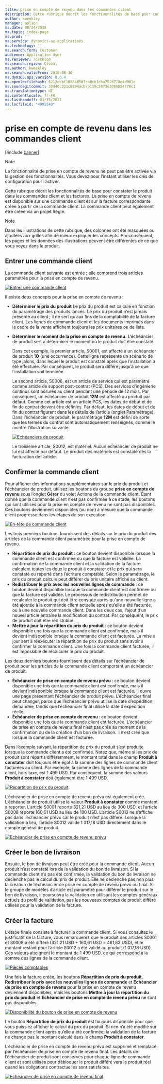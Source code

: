 ```yaml
---
title: prise en compte de revenu dans les commandes client
description: Cette rubrique décrit les fonctionnalités de base pour constater le produit dans les commandes client et les factures. La prise en compte de revenu est disponible sur les commandes client et sur les factures correspondantes créées à partir des commandes client.
author: kweekley
manager: aolson
ms.date: 08/24/2018
ms.topic: index-page
ms.prod: ''
ms.service: dynamics-ax-applications
ms.technology: ''
ms.search.form: Customer
audience: Application User
ms.reviewer: roschlom
ms.search.region: Global
ms.author: kweekley
ms.search.validFrom: 2018-08-30
ms.dyn365.ops.version: 8.0.4
ms.openlocfilehash: 6212ecbf1883405d7ca8cb1dba752b778e4d901c
ms.sourcegitcommit: 38d40c331c8894acb7b119c5073e3088b54776c1
ms.translationtype: HT
ms.contentlocale: fr-FR
ms.lasthandoff: 01/15/2021
ms.locfileid: "4995540"
---
```

# <a name="revenue-recognition-on-sales-orders"></a>prise en compte de revenu dans les commandes client

[!include [banner](../includes/banner.md)]

> [!NOTE]
> La fonctionnalité de prise en compte de revenu ne peut pas être activée via la gestion des fonctionnalités. Vous devez pour l’instant utiliser les clés de configuration pour l’activer.

Cette rubrique décrit les fonctionnalités de base pour constater le produit dans les commandes client et les factures. La prise en compte de revenu est disponible sur une commande client et sur la facture correspondante créée à partir de la commande client. La commande client peut également être créée via un projet Régie.

> [!NOTE]
> Dans les illustrations de cette rubrique, des colonnes ont été masquées ou ajoutées aux grilles afin de mieux expliquer les concepts. Par conséquent, les pages et les données des illustrations peuvent être différentes de ce que vous voyez dans le produit.

## <a name="enter-a-sales-order"></a>Entrer une commande client

La commande client suivante est entrée ; elle comprend trois articles paramétrés pour la prise en compte de revenu.

[![Entrer une commande client](./media/revenue-recognition-so-basic-sales-order-header.png)](./media/revenue-recognition-so-basic-sales-order-header.png)

Il existe deux concepts pour la prise en compte de revenu :

- **Déterminer le prix du produit** Le prix du produit est calculé en fonction du paramétrage des produits lancés. Le prix du produit n’est jamais présenté au client ; il ne sert qu’aux fins de la comptabilité de la facture client. Les lignes de commande client et les documents imprimés dans le cadre de la vente affichent toujours les prix unitaires ou de liste.
- **Déterminer le moment de la prise en compte de revenu.** L’échéancier de produit sert à déterminer le moment où le produit doit être constaté.

    Dans cet exemple, le premier article, S0001, est affecté à un échéancier de produit **1O** (une occurrence). Cette ligne représente un scénario de type jalons, dans lequel le produit est constaté après que l’installation a été effectuée. Par conséquent, le produit sera différé jusqu’à ce que l’installation soit terminée.

    Le second article, S0008, est un article de service qui est paramétré comme article de support post-contrat (PCS). Des services d’ingénierie continus sont assurés au client pendant une période de 12 mois. Par conséquent, un échéancier de produit **12M** est affecté au produit par défaut. Comme cet article est un article PCS, les dates de début et de fin de contrat doivent être définies. Par défaut, les dates de début et de fin du contrat figurent dans les détails de l’article (onglet Paramétrage). Dans l’échéancier de produit, le paramétrage **12M** est défini de sorte que les termes du contrat sont automatiquement renseignés, comme le montre l’illustration suivante.

    [![Echéanciers de produit](./media/revenue-recognition-so-basic-revenue-schedules.png)](./media/revenue-recognition-so-basic-revenue-schedules.png)

    Le troisième article, S0012, est matériel. Aucun échéancier de produit ne lui est affecté par défaut. Le produit des matériels est constaté dès la facturation de l’article.

## <a name="confirm-the-sales-order"></a>Confirmer la commande client

Pour afficher des informations supplémentaires sur le prix du produit et l’échéancier de produit, utilisez les boutons du groupe **prise en compte de revenu** sous l’onglet **Gérer** du volet Actions de la commande client. Étant donné que la commande client n’est pas confirmée à ce stade, les boutons qui sont utilisés pour la prise en compte de revenu ne sont pas disponibles. Ces boutons deviennent disponibles (ou non) à mesure que la commande client progresse dans les étapes de son exécution.

[![En-tête de commande client](./media/revenue-recognition-so-basic-sales-order-header-02.png)](./media/revenue-recognition-so-basic-sales-order-header-02.png)

Les trois premiers boutons fournissent des détails sur le prix du produit des articles de la commande client paramétrée pour la prise en compte de revenu.

- **Répartition de prix du produit** : ce bouton devient disponible lorsque la commande client est confirmée ou que la facture est validée. La confirmation de la commande client et la validation de la facture calculent toutes les deux le produit à constater et le prix qui sera constaté ou reporté dans l’écriture comptable. Selon le paramétrage, le prix du produit calculé peut différer du prix unitaire affiché au client.
- **Redistribuer le prix avec les nouvelles lignes de commande** : ce bouton devient disponible lorsque la commande client est confirmée ou que la facture est validée. Le processus de redistribution permet de recalculer le produit qui doit être constaté après qu’une nouvelle ligne a été ajoutée à la commande client actuelle après qu’elle a été facturée, ou à une nouvelle commande client. Dans les deux cas, l’ajout d’un nouvel article entraîne la modification du contrat. Par conséquent, le prix de produit doit être redistribué.
- **Mettre à jour la répartition du prix du produit** : ce bouton devient disponible une fois que la commande client est confirmée, mais il devient indisponible lorsque la commande client est facturée. La mise à jour sert à réexécuter la répartition de prix du produit sans avoir à confirmer la commande client. Une fois la commande client facturée, il est impossible de recalculer le prix du produit.

Les deux derniers boutons fournissent des détails sur l’échéancier de produit pour les articles de la commande client comportant un échéancier de produit.

- **Échéancier de prise en compte de revenu prévu** : ce bouton devient disponible une fois que la commande client est confirmée, mais il devient indisponible lorsque la commande client est facturée. Il ouvre une page présentant l’échéancier de produit prévu. L’échéancier final peut changer, parce que l’échéancier prévu utilise la date d’expédition demandée, tandis que l’échéancier final utilise la date d’expédition réelle.
- **Échéancier de prise en compte de revenu** : ce bouton devient disponible une fois que la commande client est facturée. L’échéancier de prise en compte de revenu final n’est pas créé au moment de la confirmation ou de la création d’un bon de livraison. Il n’est créé que lorsque la commande client est facturée.

Dans l’exemple suivant, la répartition de prix du produit s’est produite lorsque la commande client a été confirmée. Notez que, même si les prix de produit sont répartis différemment, le montant total dans le champ **Produit à constater** doit toujours être égal à la somme des lignes de commande client facturées au client. Par exemple, la somme des lignes de la commande client, hors taxe, est 1 499 USD. Par conséquent, la somme des valeurs **Produit à constater** doit également être 1 499 USD.

[![Répartition de prix du produit](./media/revenue-recognition-so-basic-revenue-price-allocation.png)](./media/revenue-recognition-so-basic-revenue-price-allocation.png)

L’échéancier de prise en compte de revenu prévu est également créé. L’échéancier de produit utilise la valeur **Produit à constater** comme montant à reporter. L’article S0001 reporte 321,21 USD au lieu de 300 USD, et l’article S0008 reporte 160,61 USD au lieu de 100 USD. L’article S0012 ne s’affiche pas dans l’échéancier prévu car le produit n’est pas différé. Lorsque la validation a lieu, l’article S0012 valide 1 017,18 USD directement dans le compte général de produit.

[![Echéancier de prise en compte de revenu prévu](./media/revenue-recognition-so-basic-expected-rev-rec-schedule.png)](./media/revenue-recognition-so-basic-expected-rev-rec-schedule.png)

## <a name="create-the-packing-slip"></a>Créer le bon de livraison

Ensuite, le bon de livraison peut être créé pour la commande client. Aucun produit n’est constaté lors de la validation du bon de livraison. Si la commande client n’a pas été confirmée, la validation du bon de livraison ne déclenche pas le calcul du prix de produit. Elle ne déclenche pas non plus la création de l’échéancier de prise en compte de revenu prévu ou final. Si le groupe de modèles d’article est paramétré pour différer le produit sur le bon de livraison, il poursuivra la validation en utilisant les comptes généraux actuels du profil de validation, pas les nouveaux comptes de produit différé utilisés pour la validation de la facture.

## <a name="create-the-invoice"></a>Créer la facture

L’étape finale consiste à facturer la commande client. Si vous consultez le justificatif de la facture, vous remarquerez que le produit des articles S0001 et S0008 a été différé (321,21 USD + 160,61 USD = 481,82 USD), et le montant restant pour l’article S0012 a été validé au produit (1 017,18 USD). Ces valeurs atteignent le montant de 1 499 USD, ce qui correspond à la somme des lignes de la commande client.

[![Pièces comptables](./media/revenue-recognition-so-voucher-transactions.png)](./media/revenue-recognition-so-voucher-transactions.png)

Une fois la facture créée, les boutons **Répartition de prix du produit**, **Redistribuer le prix avec les nouvelles lignes de commande** et **Echéancier de prise en compte de revenu** pour la prise en compte de revenu deviennent disponibles, mais les boutons **Mettre à jour la répartition du prix du produit** et **Echéancier de prise en compte de revenu prévu** ne sont pas disponibles.

[![Disponibilité du bouton de prise en compte de revenu](./media/revenue-recognition-so-basic-after-invoice-buttons.png)](./media/revenue-recognition-so-basic-after-invoice-buttons.png)

Le bouton **Répartition de prix du produit** est toujours disponible pour que vous puissiez afficher le calcul du prix du produit. Si rien n’a été modifié sur la commande client après qu’elle a été confirmée, la validation de la facture ne change pas le montant calculé dans le champ **Produit à constater**.

L’échéancier de prise en compte de revenu prévu est supprimé et remplacé par l’échéancier de prise en compte de revenu final. Les détails de l’échéancier de produit sont conservés pour chaque ligne de commande client et sont utilisés pour débloquer le produit différé vers le produit réel quand les obligations contractuelles sont satisfaites.

[![Echéancier de prise en compte de revenu final](./media/revenue-recognition-so-revenue-recognition-schedule.png)](./media/revenue-recognition-so-revenue-recognition-schedule.png)
